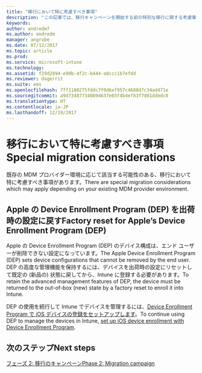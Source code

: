 ```yaml
---
title: "移行において特に考慮すべき事項"
description: "この記事では、移行キャンペーンを開始する前の特別な移行に関する考慮事項を示します。"
keywords: 
author: andredm7
ms.author: andredm
manager: angrobe
ms.date: 07/12/2017
ms.topic: article
ms.prod: 
ms.service: microsoft-intune
ms.technology: 
ms.assetid: f29d2894-e98b-4f2c-b444-a8ccc1b7efdd
ms.reviewer: dagerrit
ms.suite: ems
ms.openlocfilehash: 7ff1180275fddc7f0d6ef957c4680d7c34ad471e
ms.sourcegitcommit: a9d734877340894637e03f4b4ef83f7d01ddedc8
ms.translationtype: HT
ms.contentlocale: ja-JP
ms.lasthandoff: 12/19/2017
---
```

# <a name="special-migration-considerations"></a><span data-ttu-id="bb4b9-103">移行において特に考慮すべき事項</span><span class="sxs-lookup"><span data-stu-id="bb4b9-103">Special migration considerations</span></span>

<span data-ttu-id="bb4b9-104">既存の MDM プロバイダー環境に応じて該当する可能性のある、移行において特に考慮すべき事項があります。</span><span class="sxs-lookup"><span data-stu-id="bb4b9-104">There are special migration considerations which may apply depending on your existing MDM provider environment.</span></span>

## <a name="factory-reset-for-apples-device-enrollment-program-dep"></a><span data-ttu-id="bb4b9-105">Apple の Device Enrollment Program (DEP) を出荷時の設定に戻す</span><span class="sxs-lookup"><span data-stu-id="bb4b9-105">Factory reset for Apple’s Device Enrollment Program (DEP)</span></span>

<span data-ttu-id="bb4b9-106">Apple の Device Enrollment Program (DEP) のデバイス構成は、エンド ユーザーが削除できない設定になっています。</span><span class="sxs-lookup"><span data-stu-id="bb4b9-106">The Apple Device Enrollment Program (DEP) sets device configurations that cannot be removed by the end user.</span></span> <span data-ttu-id="bb4b9-107">DEP の高度な管理機能を保持するには、デバイスを出荷時の設定にリセットして既定の (新品の) 状態に戻してから、Intune に登録する必要があります。</span><span class="sxs-lookup"><span data-stu-id="bb4b9-107">To retain the advanced management features of DEP, the device must be returned to the out-of-box (new) state by a factory reset to enroll it into Intune.</span></span>

<span data-ttu-id="bb4b9-108">DEP の使用を続行して Intune でデバイスを管理するには、[Device Enrollment Program で iOS デバイスの登録をセットアップします](device-enrollment-program-enroll-ios.md)。</span><span class="sxs-lookup"><span data-stu-id="bb4b9-108">To continue using DEP to manage the devices in Intune, [set up iOS device enrollment with Device Enrollment Program](device-enrollment-program-enroll-ios.md).</span></span>


## <a name="next-steps"></a><span data-ttu-id="bb4b9-109">次のステップ</span><span class="sxs-lookup"><span data-stu-id="bb4b9-109">Next steps</span></span>

[<span data-ttu-id="bb4b9-110">フェーズ 2: 移行のキャンペーン</span><span class="sxs-lookup"><span data-stu-id="bb4b9-110">Phase 2: Migration campaign</span></span>](migration-guide-campaign.md)
